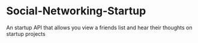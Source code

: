 # Social-Networking-Startup

An  startup API that allows you view a friends list and hear their thoughts on startup projects
